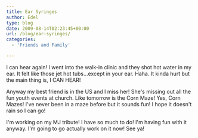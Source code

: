```yaml
---
title: Ear Syringes
author: Edel
type: blog
date: 2009-08-14T02:23:45+00:00
url: /blog/ear-syringes/
categories:
  - 'Friends and Family'

---
```

I can hear again! I went into the walk-in clinic and they shot hot water in my ear. It felt like those jet hot tubs...except in your ear. Haha. It kinda hurt but the main thing is, I CAN HEAR!

Anyway my best friend is in the US and I miss her! She's missing out all the fun youth events at church. Like tomorrow is the Corn Maze! Yes, Corn Mazes! I've never been in a maze before but it sounds fun! I hope it doesn't rain so I can go!

I'm working on my MJ tribute! I have so much to do! I'm having fun with it anyway. I'm going to go actually work on it now! See ya!


